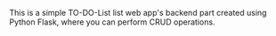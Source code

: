 This is a simple TO-DO-List list web app's backend part created using Python Flask, where you can perform CRUD operations.
